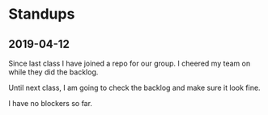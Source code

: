 # Standups
## 2019-04-12

Since last class I have joined a repo for our group. I cheered my team on while they did the backlog.

Until next class, I am going to check the backlog and make sure it look fine.

I have no blockers so far.
